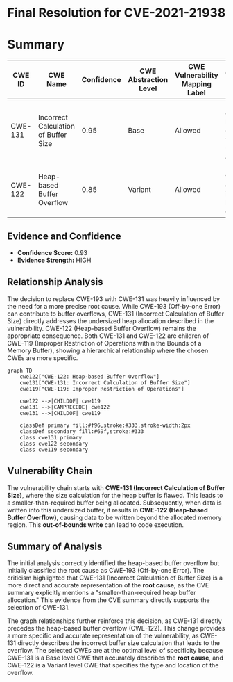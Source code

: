 # Final Resolution for CVE-2021-21938

# Summary
| CWE ID | CWE Name | Confidence | CWE Abstraction Level | CWE Vulnerability Mapping Label | CWE-Vulnerability Mapping Notes |
|---|---|---|---|---|---|
| CWE-131 | Incorrect Calculation of Buffer Size | 0.95 | Base | Allowed | Root cause of heap buffer overflow due to undersized allocation. |
| CWE-122 | Heap-based Buffer Overflow | 0.85 | Variant | Allowed | Resulting vulnerability due to the incorrect buffer size calculation. |

## Evidence and Confidence

*   **Confidence Score:** 0.93
*   **Evidence Strength:** HIGH

## Relationship Analysis
The decision to replace CWE-193 with CWE-131 was heavily influenced by the need for a more precise root cause. While CWE-193 (Off-by-one Error) can contribute to buffer overflows, CWE-131 (Incorrect Calculation of Buffer Size) directly addresses the undersized heap allocation described in the vulnerability. CWE-122 (Heap-based Buffer Overflow) remains the appropriate consequence. Both CWE-131 and CWE-122 are children of CWE-119 (Improper Restriction of Operations within the Bounds of a Memory Buffer), showing a hierarchical relationship where the chosen CWEs are more specific.

```mermaid
graph TD
    cwe122["CWE-122: Heap-based Buffer Overflow"]
    cwe131["CWE-131: Incorrect Calculation of Buffer Size"]
    cwe119["CWE-119: Improper Restriction of Operations"]
    
    cwe122 -->|CHILDOF| cwe119
    cwe131 -->|CANPRECEDE| cwe122
    cwe131 -->|CHILDOF| cwe119
    
    classDef primary fill:#f96,stroke:#333,stroke-width:2px
    classDef secondary fill:#69f,stroke:#333
    class cwe131 primary
    class cwe122 secondary
    class cwe119 secondary
```

## Vulnerability Chain
The vulnerability chain starts with **CWE-131 (Incorrect Calculation of Buffer Size)**, where the size calculation for the heap buffer is flawed. This leads to a smaller-than-required buffer being allocated. Subsequently, when data is written into this undersized buffer, it results in **CWE-122 (Heap-based Buffer Overflow)**, causing data to be written beyond the allocated memory region. This **out-of-bounds write** can lead to code execution.

## Summary of Analysis
The initial analysis correctly identified the heap-based buffer overflow but initially classified the root cause as CWE-193 (Off-by-one Error). The criticism highlighted that CWE-131 (Incorrect Calculation of Buffer Size) is a more direct and accurate representation of the **root cause**, as the CVE summary explicitly mentions a "smaller-than-required heap buffer allocation." This evidence from the CVE summary directly supports the selection of CWE-131.

The graph relationships further reinforce this decision, as CWE-131 directly precedes the heap-based buffer overflow (CWE-122). This change provides a more specific and accurate representation of the vulnerability, as CWE-131 directly describes the incorrect buffer size calculation that leads to the overflow. The selected CWEs are at the optimal level of specificity because CWE-131 is a Base level CWE that accurately describes the **root cause**, and CWE-122 is a Variant level CWE that specifies the type and location of the overflow.